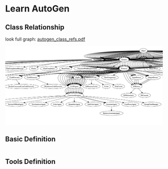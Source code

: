 # Learn AutoGen

## Class Relationship

look full graph: [autogen_class_refs.pdf](./autogen_class_refs.pdf)

![](./autogen_class_show.png)

## Basic Definition
```python

```
## Tools Definition
```python

```
